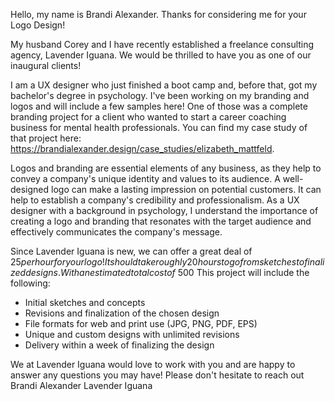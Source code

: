 Hello, my name is Brandi Alexander. Thanks for considering me for your Logo Design!

My husband Corey and I have recently established a freelance consulting agency, Lavender Iguana. We would be thrilled to have you as one of our inaugural clients!

I am a UX designer who just finished a boot camp and, before that, got my bachelor's degree in psychology.
I've been working on my branding and logos and will include a few samples here! One of those was a complete branding project for a client who wanted to start a career coaching business for mental health professionals. You can find my case study of that project here: <https://brandialexander.design/case_studies/elizabeth_mattfeld>.

Logos and branding are essential elements of any business, as they help to convey a company's unique identity and values to its audience. A well-designed logo can make a lasting impression on potential customers. It can help to establish a company's credibility and professionalism. As a UX designer with a background in psychology, I understand the importance of creating a logo and branding that resonates with the target audience and effectively communicates the company's message.

Since Lavender Iguana is new, we can offer a great deal of $25 per hour for your logo!
It should take roughly 20 hours to go from sketches to finalized designs. With an estimated total cost of ~$500
This project will include the following:

- Initial sketches and concepts
- Revisions and finalization of the chosen design
- File formats for web and print use (JPG, PNG, PDF, EPS)
- Unique and custom designs with unlimited revisions
- Delivery within a week of finalizing the design

We at Lavender Iguana would love to work with you and are happy to answer any questions you may have!
Please don't hesitate to reach out
Brandi Alexander
Lavender Iguana
